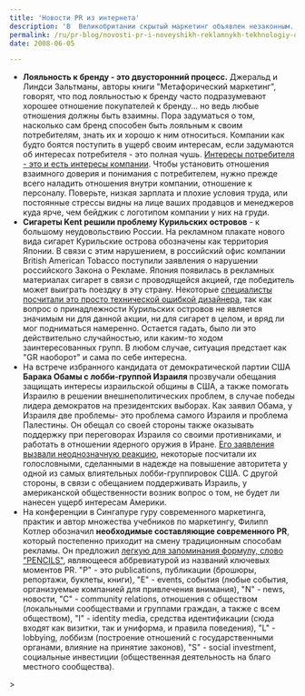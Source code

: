 ```yaml
---
title: 'Новости PR из интернета'
description: 'В  Великобритании скрытый маркетинг объявлен незаконным. 26 мая вступила в действие поправка "О нечестных средствах коммерции". Некоторые положения в ней остались без изменений, однако появились и новшества. Например, запрещено размещать рекламные статьи без указания того, что материал является рекламным. Специалисты уже предвидят, что это будет распространяться также и на блоггеров. Также, по новому закону запрещена реклама "создающая неверное впечатление о деятельности заказчика рекламы". Приводится пример, когда компания по продаже подержаных автомобилей выставляла машины на обочину дороги и прикрепляла на них написанное от руки объявление о продаже, так что создавалось впечатление что машину продает не компания, а частный владелец. <a href="http://www.seomoz.org/blog/new-uk-law-criminalizes-stealth-marketing-techniques">Специалисты критически оценивают возможности применения нового закона</a>, так как он  оперирует довольно туманными понятиями, которые сложно определить и к которым сложно апеллировать.'
permalink: /ru/pr-blog/novosti-pr-i-noveyshikh-reklamnykh-tekhnologiy-obzor-interneta
date: 2008-06-05

---
```


<ul>
<li><strong>Лояльность к бренду - это двусторонний процесс.</strong> Джеральд и Линдси Зальтманы, авторы книги "Метафорический маркетинг", говорят, что под лояльностью к бренду часто подразумевают хорошее отношение покупателей к бренду... но ведь любые отношения должны быть взаимны. Пора задуматься  о том, насколько сам бренд способен быть лояльным к своим потребителям, знать их и хорошо к ним относиться. Компании как будто боятся поступить в ущерб своим интересам, если задумаются об интересах потребителя - это полная чушь. <a href="http://blogs.bnet.com/harvard/?p=327&amp;tag=nl.rSINGLE">Интересы потребителя - это и есть интересы компании</a>. Чтобы установить отношения взаимного доверия и понимания с потребителем, нужно прежде всего наладить отношения внутри компании, отношение к персоналу. Поверьте, низкая зарплата и плохие условия труда, или постоянные стрессы видны  на лице ваших продавцов и менеджеров куда ярче, чем бейджик с логотипом компании у них на груди.

 </li>
<li><strong>Сигареты Kent  решили проблему Курильских островов</strong> - к большому неудовольствию России. На рекламном плакате нового вида сигарет Курильские острова обозначены как территория Японии. В связи с этим нарушением, в российский офис компании British American Tobacco поступили заявления о нарушении российского Закона о Рекламе. Япония появилась в рекламных материалах сигарет в связи с проводящейся акцией, где победитель может выиграть поездку в эту страну. Некоторые <a href="http://www.russia-ic.com/news/show/6472/">специалисты посчитали это просто технической ошибкой дизайнера</a>, так как вопрос о принадлежности Курильских островов не является значимым ни для данной акции, ни для сигарет в целом, и вряд ли мог подниматься намеренно. Остается гадать, было ли это действительно случайностью, или каким-то ходом заинтересованных групп. В любом случае, ситуация предстает как "GR наоборот" и сама по себе интересна.</li>
<li>На встрече избранного кандидата от демократической партии США <strong> Барака Обамы с лобби-группой Израиля </strong> прозвучали обещания защищать интересы израильской общины в США, а также помогать Израилю в решении  внешнеполитических проблем, в случае победы лидера демократов на президентских выборах. Как заявил Обама, у Израиля две проблемы-  это проблема самого Израиля и проблема Палестины. Он обещал со своей стороны  также оказывать поддержку при переговорах Израиля со своими противниками, и работать в отношении ядерного оружия в Иране. <a href="http://tothecenter.com/news.php?readmore=5263">Его заявления вызвали неоднозначную реакцию</a>, некоторые посчитали их голословными, сделанными в надежде на повышение авторитета у одной из самых влиятельных лобби-группировок США. С другой стороны, в связи с обещанием поддерживать Израиль, у американской общественности возник вопрос о том, не будет ли нанесен ущерб интересам Америки. </li>
<li>На конференции в Сингапуре гуру современного маркетинга, практик и автор множества учебников по маркетингу, Филипп Котлер обозначил <strong>необходимые составляющие современного PR</strong>, который постепенно приходит на смену традиционным способам рекламы. Он предложил <a href="http://coolinsights.blogspot.com/2007/08/sharpen-your-pr-pencils.html">легкую для запоминания формулу, слово "PENCILS"</a>, являющееся аббревиатурой из названий ключевых моментов PR.  "P" - это publications, публикации (брошюры, репортажи, буклеты, книги), "E" -  events, события (любые события, организуемые компанией для привлечения внимания), "N" - news, новости,  "C" - community relations, отношения с обществом (локальными сообществами и группами граждан, а также с всем обществом),  "I" -  identity media, средства идентификации (сюда входят как визитки, так и униформа, и правила поведения), "L" -  lobbying, лоббизм (построение отношений с государственными органами, влияние на принятие законов), "S" -  social investment, социальные инвестиции (общественная деятельность на благо местного сообщества).</li>

  </ul> >


